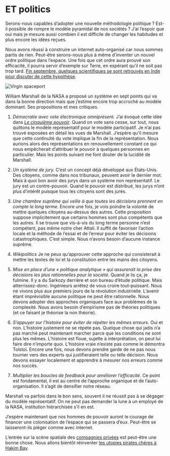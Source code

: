 # ET politics

Serons-nous capables d’adopter une nouvelle méthodologie politique ? Est-il possible de rompre le modèle pyramidal de nos sociétés ? J’ai l’espoir que oui mais je mesure aussi combien il est difficile de changer les habitudes et plus encore les idées reçues.

Nous avons réussi à construire un internet auto-organisé car nous sommes partis de rien. Peut-être serons-nous plus à même d’inventer un nouvel ordre politique dans l’espace. Une fois que cet ordre aura prouvé son efficacité, il pourra servir d’exemple sur Terre, en espérant qu’il ne soit pas trop tard. [Fin septembre, quelques scientifiques se sont retrouvés en Inde pour discuter de cette hypothèse](http://www.newscientist.com/blog/space/2007/10/jury-duty-on-moon.html).

![Virgin spaceport](https://tcrouzet.com/images_tc/2007/10/virgin.jpg)

William Marshall de la NASA a proposé un système en sept points qui va dans la bonne direction mais que j’estime encore trop accroché au modèle dominant. Ses propositions et mes critiques.

1. *Démocratie avec vote électronique omniprésent.* J’ai évoqué cette idée dans [*Le cinquième pouvoir*](https://tcrouzet.com/le-cinquieme-pouvoir/). Quand on vote sans cesse, sur tout, nous quittons le modèle représentatif pour le modèle participatif. Je n’ai pas trouvé exposées en détail les vues de Marshall. J’espère qu’il mesure que cette continuité du vote implique la fin de la représentation. Nous aurions alors des représentations en renouvellement constant ce qui nous empêcherait d’attribuer le pouvoir à quelques personnes en particulier. Mais les points suivant me font douter de la lucidité de Marshall.

2. *Un système de jury.* C’est un concept déjà développé aux États-Unis. Des citoyens, comme dans nos tribunaux, peuvent avoir le dernier mot. Mais à quoi bon avoir des jurys dans un système non représentatif. Le jury est un contre-pouvoir. Quand le pouvoir est distribué, les jurys n’ont plus d’intérêt puisque tous les citoyens sont des jurés.

3. *Une chambre suprême qui veille à que toutes les décisions prennent en compte le long terme.* Encore une fois, je vois poindre la volonté de mettre quelques citoyens au-dessus des autres. Cette proposition suppose implicitement que certains hommes sont plus compétents que les autres. Il se trouve que vis-à-vis du long terme personne n’est compétent, pas même notre cher Attali. Il suffit de favoriser l’action locale et la méthode de l’essai et de l’erreur pour éviter les décisions catastrophiques. C’est simple. Nous n’avons besoin d’aucune instance suprême.

4. *Wikipolitics* Je ne peux qu’approuver cette approche qui consisterait à mettre les textes de loi et la constitution entre les mains des citoyens.

5. *Mise en place d’une « politique analytique » qui assurerait la prise des décisions les plus rationnelles pour la société.* Quand je lis ça, je fulmine. Il y a du Sarkozy derrière et son bureau d’étude politique. Mais atterrissez-donc. Ingénieurs arrêtez de vous croire tout-puissant. Nous ne vivons plus aux premiers jours de la révolution industrielle. L’avenir étant imprévisible aucune politique ne peut être rationnelle. Nous devons adopter des approches organiques face aux problèmes de la complexité. Nous avons besoin d’empirisme pas de théories politiques (et ce faisant je théorise la non théorie).

6. *S’appuyer sur l’histoire pour éviter de répéter les mêmes erreurs.* Oui et non. L’histoire justement ne se répète pas. Quelque chose qui jadis n’a pas marché peut maintenant marcher parce que les conditions ne sont plus les mêmes. L’histoire est floue, sujette à interprétation, on peut lui faire dire n’importe quoi. L’histoire vraie n’existe pas comme le démontra Tolstoï. Encore une fois, nous devons prendre garde de ne pas nous tourner vers des experts qui justifieraient telle ou telle décision. Nous devons essayer localement et apprendre à mesurer nos erreurs comme nos succès.

7. *Multiplier les boucles de feedback pour améliorer l’efficacité.* Ce point est fondamental, il est au centre de l’approche organique et de l’auto-organisation. Il s’agit de densifier notre réseau.

Marshall va parfois dans le bon sens, souvent il ne réussit pas à se dégager du modèle représentatif. On ne peut pas demander la lune à un employé de la NASA, institution hiérarchisée s’il en est.

J’espère maintenant que nos hommes de pouvoir auront le courage de financer une colonisation de l’espace qui se passera d’eux. Peut-être se laisseront-ils piéger comme avec internet.

L’entrée sur la scène spatiale des [compagnies privées](http://www.virgingalactic.com) est peut-être une bonne chose. Nous allons bientôt réinventer [les utopies pirates chères à Hakim Bay](http://www.lyber-eclat.net/lyber/taz.html).